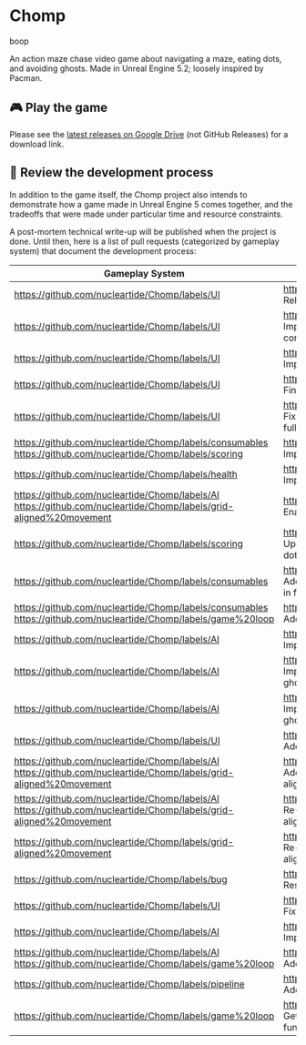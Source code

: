 # Chomp

boop

An action maze chase video game about navigating a maze, eating dots, and avoiding ghosts. Made in Unreal Engine 5.2; loosely inspired by Pacman.

## 🎮 Play the game

Please see the [latest releases on Google Drive](https://drive.google.com/drive/folders/1OTklrCTUU66ITB8hdL5YUrdoOs1tV6-E?usp=sharing) (not GitHub Releases) for a download link.

## 👀 Review the development process

In addition to the game itself, the Chomp project also intends to demonstrate how a game made in Unreal Engine 5 comes together, and the tradeoffs that were made under particular time and resource constraints.

A post-mortem technical write-up will be published when the project is done. Until then, here is a list of pull requests (categorized by gameplay system) that document the development process:

| Gameplay System | Pull Request |
| --- | --- |
| https://github.com/nucleartide/Chomp/labels/UI | https://github.com/nucleartide/Chomp/pull/30 Rehaul game over screens with additional info
| https://github.com/nucleartide/Chomp/labels/UI | https://github.com/nucleartide/Chomp/pull/29 Implement a pause menu; refactor UI into componentized Widget Blueprints
| https://github.com/nucleartide/Chomp/labels/UI | https://github.com/nucleartide/Chomp/pull/28 Implement an options/settings menu
| https://github.com/nucleartide/Chomp/labels/UI | https://github.com/nucleartide/Chomp/pull/27 Finalize start menu UI/UX design
| https://github.com/nucleartide/Chomp/labels/UI | https://github.com/nucleartide/Chomp/pull/24 Fix scalability, resolution, aspect ratio, and fullscreen mode in shipping build
| https://github.com/nucleartide/Chomp/labels/consumables https://github.com/nucleartide/Chomp/labels/scoring | https://github.com/nucleartide/Chomp/pull/22 Implement bonus fruit
| https://github.com/nucleartide/Chomp/labels/health | https://github.com/nucleartide/Chomp/pull/21 Implement lives
| https://github.com/nucleartide/Chomp/labels/AI https://github.com/nucleartide/Chomp/labels/grid-aligned%20movement | https://github.com/nucleartide/Chomp/pull/20 Enable ghost wraparound
| https://github.com/nucleartide/Chomp/labels/scoring | https://github.com/nucleartide/Chomp/pull/18 Update scoring upon consuming energizer dots and ghosts
| https://github.com/nucleartide/Chomp/labels/consumables | https://github.com/nucleartide/Chomp/pull/17 Add ability to consume ghosts when game is in frightened state
| https://github.com/nucleartide/Chomp/labels/consumables https://github.com/nucleartide/Chomp/labels/game%20loop | https://github.com/nucleartide/Chomp/pull/16 Add energizers and frightened state
| https://github.com/nucleartide/Chomp/labels/AI | https://github.com/nucleartide/Chomp/pull/15 Implement AI behavior for Pinky and Clyde
| https://github.com/nucleartide/Chomp/labels/AI | https://github.com/nucleartide/Chomp/pull/14 Implement custom AI behavior for Inky cyan ghost
| https://github.com/nucleartide/Chomp/labels/AI | https://github.com/nucleartide/Chomp/pull/13 Implement timer-since-last-dot to force ghosts to leave house
| https://github.com/nucleartide/Chomp/labels/UI | https://github.com/nucleartide/Chomp/pull/12 Add game menus, among other things
| https://github.com/nucleartide/Chomp/labels/AI https://github.com/nucleartide/Chomp/labels/grid-aligned%20movement | https://github.com/nucleartide/Chomp/pull/11 Add remaining ghosts & fix bugs in grid aligned movement
| https://github.com/nucleartide/Chomp/labels/AI https://github.com/nucleartide/Chomp/labels/grid-aligned%20movement | https://github.com/nucleartide/Chomp/pull/10 Re-implement AI controller using new grid-aligned movement algorithm
| https://github.com/nucleartide/Chomp/labels/grid-aligned%20movement | https://github.com/nucleartide/Chomp/pull/9 Re-implement player movement to be grid-aligned
| https://github.com/nucleartide/Chomp/labels/bug | https://github.com/nucleartide/Chomp/pull/8 Reset ghost upon restart, among other things
| https://github.com/nucleartide/Chomp/labels/UI | https://github.com/nucleartide/Chomp/pull/6 Fix game over screens, among other things
| https://github.com/nucleartide/Chomp/labels/AI | https://github.com/nucleartide/Chomp/pull/5 Implement `.Pathfind` behavior for ghosts
| https://github.com/nucleartide/Chomp/labels/AI https://github.com/nucleartide/Chomp/labels/game%20loop | https://github.com/nucleartide/Chomp/pull/4 Add ghosts + lose condition
| https://github.com/nucleartide/Chomp/labels/pipeline | https://github.com/nucleartide/Chomp/pull/3 Add PR template
| https://github.com/nucleartide/Chomp/labels/game%20loop | https://github.com/nucleartide/Chomp/pull/2 Get game loop win condition only fully functional
